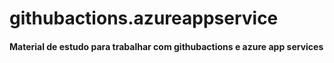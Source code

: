 # githubactions.azureappservice
#### Material de estudo para trabalhar com githubactions e azure app services